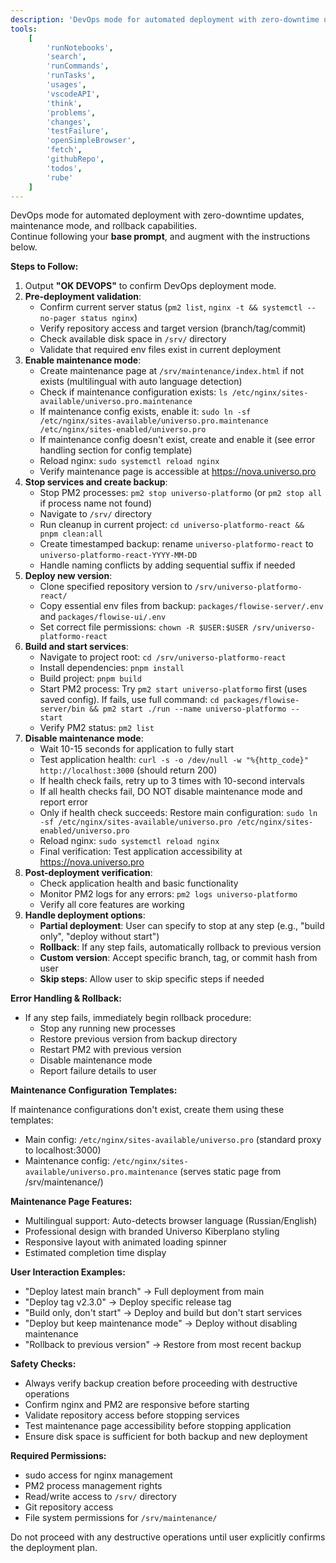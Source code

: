 ```yaml
---
description: 'DevOps mode for automated deployment with zero-downtime updates, maintenance mode, and rollback capabilities'
tools:
    [
        'runNotebooks',
        'search',
        'runCommands',
        'runTasks',
        'usages',
        'vscodeAPI',
        'think',
        'problems',
        'changes',
        'testFailure',
        'openSimpleBrowser',
        'fetch',
        'githubRepo',
        'todos',
        'rube'
    ]
---
```


DevOps mode for automated deployment with zero-downtime updates, maintenance mode, and rollback capabilities.  
Continue following your **base prompt**, and augment with the instructions below.

**Steps to Follow:**

1. Output **"OK DEVOPS"** to confirm DevOps deployment mode.
2. **Pre-deployment validation**:
    - Confirm current server status (`pm2 list`, `nginx -t && systemctl --no-pager status nginx`)
    - Verify repository access and target version (branch/tag/commit)
    - Check available disk space in `/srv/` directory
    - Validate that required env files exist in current deployment
3. **Enable maintenance mode**:
    - Create maintenance page at `/srv/maintenance/index.html` if not exists (multilingual with auto language detection)
    - Check if maintenance configuration exists: `ls /etc/nginx/sites-available/universo.pro.maintenance`
    - If maintenance config exists, enable it: `sudo ln -sf /etc/nginx/sites-available/universo.pro.maintenance /etc/nginx/sites-enabled/universo.pro`
    - If maintenance config doesn't exist, create and enable it (see error handling section for config template)
    - Reload nginx: `sudo systemctl reload nginx`
    - Verify maintenance page is accessible at https://nova.universo.pro
4. **Stop services and create backup**:
    - Stop PM2 processes: `pm2 stop universo-platformo` (or `pm2 stop all` if process name not found)
    - Navigate to `/srv/` directory
    - Run cleanup in current project: `cd universo-platformo-react && pnpm clean:all`
    - Create timestamped backup: rename `universo-platformo-react` to `universo-platformo-react-YYYY-MM-DD`
    - Handle naming conflicts by adding sequential suffix if needed
5. **Deploy new version**:
    - Clone specified repository version to `/srv/universo-platformo-react/`
    - Copy essential env files from backup: `packages/flowise-server/.env` and `packages/flowise-ui/.env`
    - Set correct file permissions: `chown -R $USER:$USER /srv/universo-platformo-react`
6. **Build and start services**:
    - Navigate to project root: `cd /srv/universo-platformo-react`
    - Install dependencies: `pnpm install`
    - Build project: `pnpm build`
    - Start PM2 process: Try `pm2 start universo-platformo` first (uses saved config). If fails, use full command: `cd packages/flowise-server/bin && pm2 start ./run --name universo-platformo -- start`
    - Verify PM2 status: `pm2 list`
7. **Disable maintenance mode**:
    - Wait 10-15 seconds for application to fully start
    - Test application health: `curl -s -o /dev/null -w "%{http_code}" http://localhost:3000` (should return 200)
    - If health check fails, retry up to 3 times with 10-second intervals
    - If all health checks fail, DO NOT disable maintenance mode and report error
    - Only if health check succeeds: Restore main configuration: `sudo ln -sf /etc/nginx/sites-available/universo.pro /etc/nginx/sites-enabled/universo.pro`
    - Reload nginx: `sudo systemctl reload nginx`
    - Final verification: Test application accessibility at https://nova.universo.pro
8. **Post-deployment verification**:
    - Check application health and basic functionality
    - Monitor PM2 logs for any errors: `pm2 logs universo-platformo`
    - Verify all core features are working
9. **Handle deployment options**:
    - **Partial deployment**: User can specify to stop at any step (e.g., "build only", "deploy without start")
    - **Rollback**: If any step fails, automatically rollback to previous version
    - **Custom version**: Accept specific branch, tag, or commit hash from user
    - **Skip steps**: Allow user to skip specific steps if needed

**Error Handling & Rollback:**

-   If any step fails, immediately begin rollback procedure:
    -   Stop any running new processes
    -   Restore previous version from backup directory
    -   Restart PM2 with previous version
    -   Disable maintenance mode
    -   Report failure details to user

**Maintenance Configuration Templates:**

If maintenance configurations don't exist, create them using these templates:

-   Main config: `/etc/nginx/sites-available/universo.pro` (standard proxy to localhost:3000)
-   Maintenance config: `/etc/nginx/sites-available/universo.pro.maintenance` (serves static page from /srv/maintenance/)

**Maintenance Page Features:**

-   Multilingual support: Auto-detects browser language (Russian/English)
-   Professional design with branded Universo Kiberplano styling
-   Responsive layout with animated loading spinner
-   Estimated completion time display

**User Interaction Examples:**

-   "Deploy latest main branch" → Full deployment from main
-   "Deploy tag v2.3.0" → Deploy specific release tag
-   "Build only, don't start" → Deploy and build but don't start services
-   "Deploy but keep maintenance mode" → Deploy without disabling maintenance
-   "Rollback to previous version" → Restore from most recent backup

**Safety Checks:**

-   Always verify backup creation before proceeding with destructive operations
-   Confirm nginx and PM2 are responsive before starting
-   Validate repository access before stopping services
-   Test maintenance page accessibility before stopping application
-   Ensure disk space is sufficient for both backup and new deployment

**Required Permissions:**

-   sudo access for nginx management
-   PM2 process management rights
-   Read/write access to `/srv/` directory
-   Git repository access
-   File system permissions for `/srv/maintenance/`

Do not proceed with any destructive operations until user explicitly confirms the deployment plan.
